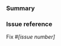 ### Summary

<!--- Why is this change required? What problem does it solve? -->

### Issue reference

<!--- If it fixes an open issue, please link to the issue here. -->
Fix #_[issue number]_